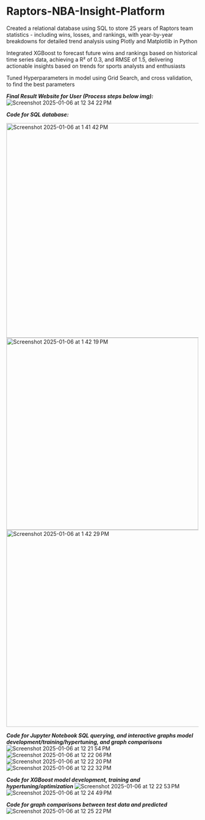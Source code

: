 # Raptors-NBA-Insight-Platform

Created a relational database using SQL to store 25 years of Raptors team statistics - including wins, losses, and rankings, with year-by-year breakdowns for detailed trend analysis using Plotly and Matplotlib in Python

Integrated XGBoost to forecast future wins and rankings based on historical time series data, achieving a R² of 0.3, and RMSE of 1.5, delivering actionable insights based on trends for sports analysts and enthusiasts

Tuned Hyperparameters in model using Grid Search, and cross validation, to find the best parameters





***Final Result Website for User (Process steps below img):*** 
![Screenshot 2025-01-06 at 12 34 22 PM](https://github.com/user-attachments/assets/10bdc194-a0d8-463b-a15c-c18d0bdc8335)


***Code for SQL database:***

<img width="562" alt="Screenshot 2025-01-06 at 1 41 42 PM" src="https://github.com/user-attachments/assets/65f74f7c-ffa9-4b8b-b4ee-bcce9345aeef" />
<img width="503" alt="Screenshot 2025-01-06 at 1 42 19 PM" src="https://github.com/user-attachments/assets/212fe76f-c841-4d54-a98f-b907565998a4" />
<img width="516" alt="Screenshot 2025-01-06 at 1 42 29 PM" src="https://github.com/user-attachments/assets/1434c701-0661-4141-84b5-4e7e089bd7e2" />

***Code for Jupyter Notebook SQL querying, and interactive graphs model development/training/hypertuning, and graph comparisons*** 
![Screenshot 2025-01-06 at 12 21 54 PM](https://github.com/user-attachments/assets/15e85272-bc43-492b-bfef-dbee401bbaa4)
![Screenshot 2025-01-06 at 12 22 06 PM](https://github.com/user-attachments/assets/d47da36d-c973-41bf-bcd5-e93041c37991)
![Screenshot 2025-01-06 at 12 22 20 PM](https://github.com/user-attachments/assets/51d02922-9a6c-47d7-829b-f7de3d469a70)
![Screenshot 2025-01-06 at 12 22 32 PM](https://github.com/user-attachments/assets/b0b7d824-828d-4382-8d1f-da3c11560f39)

***Code for XGBoost model development, training and hypertuning/optimization*** 
![Screenshot 2025-01-06 at 12 22 53 PM](https://github.com/user-attachments/assets/43fbfffa-fd8e-42c6-99fd-1a6efd39f644)
![Screenshot 2025-01-06 at 12 24 49 PM](https://github.com/user-attachments/assets/2b17ad88-7f05-4438-93f2-ade6f02c9c10)

***Code for graph comparisons between test data and predicted***
![Screenshot 2025-01-06 at 12 25 22 PM](https://github.com/user-attachments/assets/2ca58257-d17c-48f5-b349-b4bbde11aeab)







